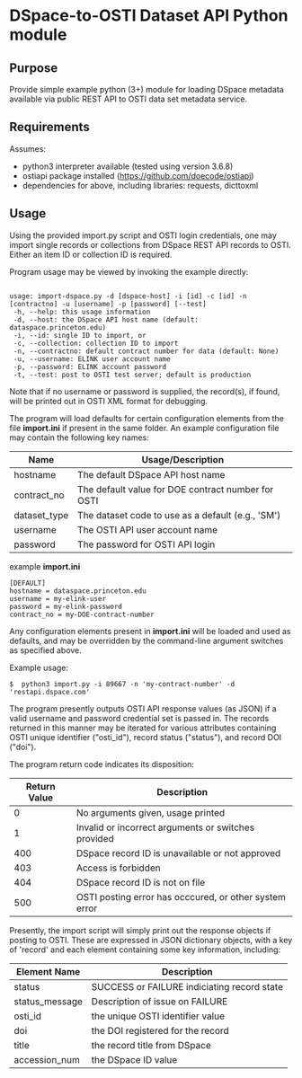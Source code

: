 DSpace-to-OSTI Dataset API Python module
========================================

Purpose
-------

Provide simple example python (3+) module for loading DSpace metadata 
available via public REST API to OSTI data set metadata service.

Requirements
------------

Assumes:
* python3 interpreter available (tested using version 3.6.8)
* ostiapi package installed (https://github.com/doecode/ostiapi)
* dependencies for above, including libraries: requests, dicttoxml

Usage
-----

Using the provided import.py script and OSTI login credentials, one may
import single records or collections from DSpace REST API records to OSTI.
Either an item ID or collection ID is required.  

Program usage may be viewed by invoking the example directly:

```$ python3 import.py

usage: import-dspace.py -d [dspace-host] -i [id] -c [id] -n [contractno] -u [username] -p [password] [--test]
 -h, --help: this usage information
 -d, --host: the DSpace API host name (default: dataspace.princeton.edu)
 -i, --id: single ID to import, or
 -c, --collection: collection ID to import
 -n, --contractno: default contract number for data (default: None)
 -u, --username: ELINK user account name
 -p, --password: ELINK account password
 -t, --test: post to OSTI test server; default is production

```

Note that if no username or password is supplied, the record(s), if found, 
will be printed out in OSTI XML format for debugging.  

The program will load defaults for certain configuration elements from 
the file **import.ini** if present in the same folder.  An example configuration
file may contain the following key names:

| Name | Usage/Description |
| --- | --- |
| hostname | The default DSpace API host name |
| contract_no | The default value for DOE contract number for OSTI |
| dataset_type | The dataset code to use as a default (e.g., 'SM') |
| username | The OSTI API user account name |
| password | The password for OSTI API login |

example **import.ini**
```
[DEFAULT]
hostname = dataspace.princeton.edu
username = my-elink-user
password = my-elink-password
contract_no = my-DOE-contract-number
```

Any configuration elements present in **import.ini** will be loaded and used
as defaults, and may be overridden by the command-line argument switches as
specified above.

Example usage:

```
$  python3 import.py -i 89667 -n 'my-contract-number' -d 'restapi.dspace.com'
```

The program presently outputs OSTI API response values (as JSON) if a valid
username and password credential set is passed in.  The records returned in
this manner may be iterated for various attributes containing OSTI unique
identifier ("osti_id"), record status ("status"), and record DOI ("doi").

The program return code indicates its disposition:

| Return Value | Description |
| --- | --- |
| 0 | No arguments given, usage printed |
| 1 | Invalid or incorrect arguments or switches provided |
| 400 | DSpace record ID is unavailable or not approved |
| 403 | Access is forbidden |
| 404 | DSpace record ID is not on file |
| 500 | OSTI posting error has occcured, or other system error |

Presently, the import script will simply print out the response objects
if posting to OSTI.  These are expressed in JSON dictionary objects, with
a key of 'record' and each element containing some key information, including:

| Element Name | Description |
| --- | --- |
| status | SUCCESS or FAILURE indiciating record state |
| status_message | Description of issue on FAILURE |
| osti_id | the unique OSTI identifier value |
| doi | the DOI registered for the record |
| title | the record title from DSpace |
| accession_num | the DSpace ID value |
